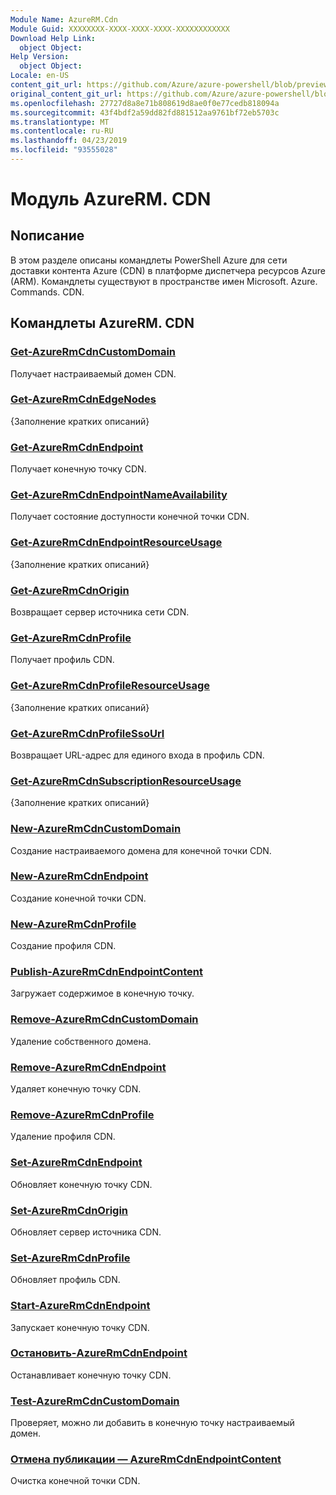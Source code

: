 ```yaml
---
Module Name: AzureRM.Cdn
Module Guid: XXXXXXXX-XXXX-XXXX-XXXX-XXXXXXXXXXXX
Download Help Link:
  object Object: 
Help Version:
  object Object: 
Locale: en-US
content_git_url: https://github.com/Azure/azure-powershell/blob/preview/src/ResourceManager/Cdn/Commands.Cdn/help/AzureRM.Cdn.md
original_content_git_url: https://github.com/Azure/azure-powershell/blob/preview/src/ResourceManager/Cdn/Commands.Cdn/help/AzureRM.Cdn.md
ms.openlocfilehash: 27727d8a8e71b808619d8ae0f0e77cedb818094a
ms.sourcegitcommit: 43f4bdf2a59dd82fd881512aa9761bf72eb5703c
ms.translationtype: MT
ms.contentlocale: ru-RU
ms.lasthandoff: 04/23/2019
ms.locfileid: "93555028"
---
```

# Модуль AzureRM. CDN
## Nописание
В этом разделе описаны командлеты PowerShell Azure для сети доставки контента Azure (CDN) в платформе диспетчера ресурсов Azure (ARM). Командлеты существуют в пространстве имен Microsoft. Azure. Commands. CDN.

## Командлеты AzureRM. CDN
### [Get-AzureRmCdnCustomDomain](Get-AzureRmCdnCustomDomain.md)
Получает настраиваемый домен CDN.

### [Get-AzureRmCdnEdgeNodes](Get-AzureRmCdnEdgeNodes.md)
{Заполнение кратких описаний}

### [Get-AzureRmCdnEndpoint](Get-AzureRmCdnEndpoint.md)
Получает конечную точку CDN.

### [Get-AzureRmCdnEndpointNameAvailability](Get-AzureRmCdnEndpointNameAvailability.md)
Получает состояние доступности конечной точки CDN.

### [Get-AzureRmCdnEndpointResourceUsage](Get-AzureRmCdnEndpointResourceUsage.md)
{Заполнение кратких описаний}

### [Get-AzureRmCdnOrigin](Get-AzureRmCdnOrigin.md)
Возвращает сервер источника сети CDN.

### [Get-AzureRmCdnProfile](Get-AzureRmCdnProfile.md)
Получает профиль CDN.

### [Get-AzureRmCdnProfileResourceUsage](Get-AzureRmCdnProfileResourceUsage.md)
{Заполнение кратких описаний}

### [Get-AzureRmCdnProfileSsoUrl](Get-AzureRmCdnProfileSsoUrl.md)
Возвращает URL-адрес для единого входа в профиль CDN.

### [Get-AzureRmCdnSubscriptionResourceUsage](Get-AzureRmCdnSubscriptionResourceUsage.md)
{Заполнение кратких описаний}

### [New-AzureRmCdnCustomDomain](New-AzureRmCdnCustomDomain.md)
Создание настраиваемого домена для конечной точки CDN.

### [New-AzureRmCdnEndpoint](New-AzureRmCdnEndpoint.md)
Создание конечной точки CDN.

### [New-AzureRmCdnProfile](New-AzureRmCdnProfile.md)
Создание профиля CDN.

### [Publish-AzureRmCdnEndpointContent](Publish-AzureRmCdnEndpointContent.md)
Загружает содержимое в конечную точку.

### [Remove-AzureRmCdnCustomDomain](Remove-AzureRmCdnCustomDomain.md)
Удаление собственного домена.

### [Remove-AzureRmCdnEndpoint](Remove-AzureRmCdnEndpoint.md)
Удаляет конечную точку CDN.

### [Remove-AzureRmCdnProfile](Remove-AzureRmCdnProfile.md)
Удаление профиля CDN.

### [Set-AzureRmCdnEndpoint](Set-AzureRmCdnEndpoint.md)
Обновляет конечную точку CDN.

### [Set-AzureRmCdnOrigin](Set-AzureRmCdnOrigin.md)
Обновляет сервер источника CDN.

### [Set-AzureRmCdnProfile](Set-AzureRmCdnProfile.md)
Обновляет профиль CDN.

### [Start-AzureRmCdnEndpoint](Start-AzureRmCdnEndpoint.md)
Запускает конечную точку CDN.

### [Остановить-AzureRmCdnEndpoint](Stop-AzureRmCdnEndpoint.md)
Останавливает конечную точку CDN.

### [Test-AzureRmCdnCustomDomain](Test-AzureRmCdnCustomDomain.md)
Проверяет, можно ли добавить в конечную точку настраиваемый домен.

### [Отмена публикации — AzureRmCdnEndpointContent](Unpublish-AzureRmCdnEndpointContent.md)
Очистка конечной точки CDN.

